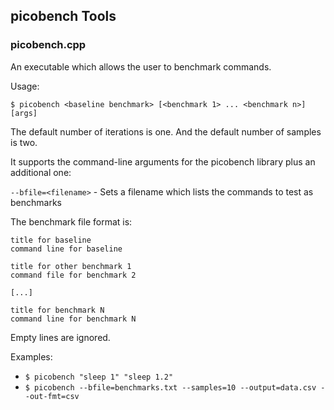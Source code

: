 ## picobench Tools

### picobench.cpp

An executable which allows the user to benchmark commands.

Usage:

`$ picobench <baseline benchmark> [<benchmark 1> ... <benchmark n>] [args]`

The default number of iterations is one. And the default number of samples is two.

It supports the command-line arguments for the picobench library plus an additional one:

`--bfile=<filename>` - Sets a filename which lists the commands to test as benchmarks

The benchmark file format is:

```
title for baseline
command line for baseline

title for other benchmark 1
command file for benchmark 2

[...]

title for benchmark N
command line for benchmark N
```

Empty lines are ignored.

Examples:

* `$ picobench "sleep 1" "sleep 1.2"`
* `$ picobench --bfile=benchmarks.txt --samples=10 --output=data.csv --out-fmt=csv`


